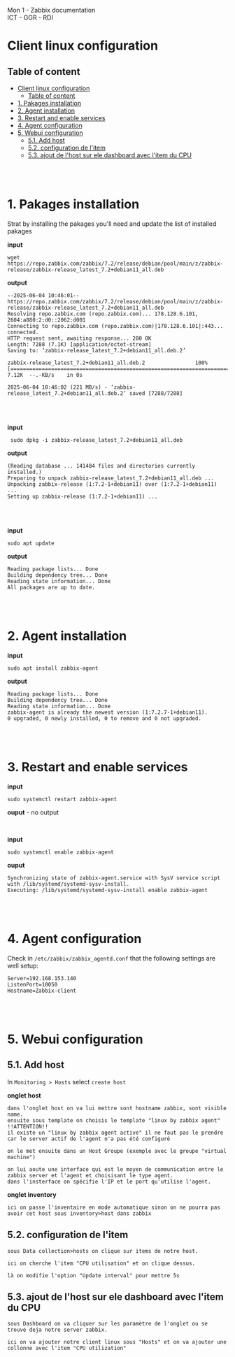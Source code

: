 Mon 1 - Zabbix documentation <br>
ICT - GGR - RDI

# Client linux configuration

## Table of content
- [Client linux configuration](#client-linux-configuration)
  - [Table of content](#table-of-content)
- [1. Pakages installation](#1-pakages-installation)
- [2. Agent installation](#2-agent-installation)
- [3. Restart and enable services](#3-restart-and-enable-services)
- [4. Agent configuration](#4-agent-configuration)
- [5. Webui configuration](#5-webui-configuration)
  - [5.1. Add host](#51-add-host)
  - [5.2. configuration de l'item](#52-configuration-de-litem)
  - [5.3. ajout de l'host sur ele dashboard avec l'item du CPU](#53-ajout-de-lhost-sur-ele-dashboard-avec-litem-du-cpu)



<br>
<br>

# 1. Pakages installation
Strat by installing the pakages you'll need and update the list of installed pakages

**input**
```
wget https://repo.zabbix.com/zabbix/7.2/release/debian/pool/main/z/zabbix-release/zabbix-release_latest_7.2+debian11_all.deb
```
**output**
```
--2025-06-04 10:46:01--  https://repo.zabbix.com/zabbix/7.2/release/debian/pool/main/z/zabbix-release/zabbix-release_latest_7.2+debian11_all.deb
Resolving repo.zabbix.com (repo.zabbix.com)... 178.128.6.101, 2604:a880:2:d0::2062:d001
Connecting to repo.zabbix.com (repo.zabbix.com)|178.128.6.101|:443... connected.
HTTP request sent, awaiting response... 200 OK
Length: 7288 (7.1K) [application/octet-stream]
Saving to: ‘zabbix-release_latest_7.2+debian11_all.deb.2’

zabbix-release_latest_7.2+debian11_all.deb.2                100%[========================================================================================================================================>]   7.12K  --.-KB/s    in 0s

2025-06-04 10:46:02 (221 MB/s) - ‘zabbix-release_latest_7.2+debian11_all.deb.2’ saved [7288/7288]
```
<br>
<br>

**input**
```
 sudo dpkg -i zabbix-release_latest_7.2+debian11_all.deb
```
**output**
```
(Reading database ... 141484 files and directories currently installed.)
Preparing to unpack zabbix-release_latest_7.2+debian11_all.deb ...
Unpacking zabbix-release (1:7.2-1+debian11) over (1:7.2-1+debian11) ...
Setting up zabbix-release (1:7.2-1+debian11) ...
```
<br>
<br>

**input**
```
sudo apt update
```
**output**
```
Reading package lists... Done
Building dependency tree... Done
Reading state information... Done
All packages are up to date.
```
<br>
<br>

# 2. Agent installation
**input**
```
sudo apt install zabbix-agent
```
**output**
```
Reading package lists... Done
Building dependency tree... Done
Reading state information... Done
zabbix-agent is already the newest version (1:7.2.7-1+debian11).
0 upgraded, 0 newly installed, 0 to remove and 0 not upgraded.
```
<br>
<br>

# 3. Restart and enable services
**input**
```
sudo systemctl restart zabbix-agent
```
**ouput** - no output

<br>

**input**
```
sudo systemctl enable zabbix-agent
```
**ouput**
```
Synchronizing state of zabbix-agent.service with SysV service script with /lib/systemd/systemd-sysv-install.
Executing: /lib/systemd/systemd-sysv-install enable zabbix-agent
```
<br>
<br>

# 4. Agent configuration
Check in `/etc/zabbix/zabbix_agentd.conf` that the following settings are well setup:

```
Server=192.168.153.140
ListenPort=10050
Hostname=Zabbix-client
```
<br>
<br>

# 5. Webui configuration

## 5.1. Add host
In `Monitoring > Hosts` select `create host`

**onglet host**
```
dans l'onglet host on va lui mettre sont hostname zabbix, sont visible name.
ensuite sous template on choisis le template "linux by zabbix agent"
!!ATTENTION!!
il existe un "linux by zabbix agent active" il ne faut pas le prendre car le server actif de l'agent n'a pas été configuré

on le met ensuite dans un Host Groupe (exemple avec le groupe "virtual machine")

on lui aoute une interface qui est le moyen de communication entre le zabbix server et l'agent et choisisant le type agent.
dans l'insterface on spécifie l'IP et le port qu'utilise l'agent.

```
**onglet inventory**
```
ici on passe l'inventaire en mode automatique sinon on ne pourra pas avoir cet host sous inventory>host dans zabbix
```
## 5.2. configuration de l'item
```
sous Data collection>hosts on clique sur items de notre host.

ici on cherche l'item "CPU utilisation" et on clique dessus.

là on modifie l'option "Update interval" pour mettre 5s
```
## 5.3. ajout de l'host sur ele dashboard avec l'item du CPU
```
sous Dashboard on va cliquer sur les paramètre de l'onglet ou se trouve deja notre server zabbix.

ici on va ajouter notre client linux sous "Hosts" et on va ajouter une collonne avec l'item "CPU utilization"
```
